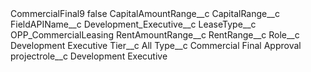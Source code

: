 <?xml version="1.0" encoding="UTF-8"?>
<CustomMetadata xmlns="http://soap.sforce.com/2006/04/metadata" xmlns:xsi="http://www.w3.org/2001/XMLSchema-instance" xmlns:xsd="http://www.w3.org/2001/XMLSchema">
    <label>CommercialFinal9</label>
    <protected>false</protected>
    <values>
        <field>CapitalAmountRange__c</field>
        <value xsi:nil="true"/>
    </values>
    <values>
        <field>CapitalRange__c</field>
        <value xsi:nil="true"/>
    </values>
    <values>
        <field>FieldAPIName__c</field>
        <value xsi:type="xsd:string">Development_Executive__c</value>
    </values>
    <values>
        <field>LeaseType__c</field>
        <value xsi:type="xsd:string">OPP_CommercialLeasing</value>
    </values>
    <values>
        <field>RentAmountRange__c</field>
        <value xsi:nil="true"/>
    </values>
    <values>
        <field>RentRange__c</field>
        <value xsi:nil="true"/>
    </values>
    <values>
        <field>Role__c</field>
        <value xsi:type="xsd:string">Development Executive</value>
    </values>
    <values>
        <field>Tier__c</field>
        <value xsi:type="xsd:string">All</value>
    </values>
    <values>
        <field>Type__c</field>
        <value xsi:type="xsd:string">Commercial Final Approval</value>
    </values>
    <values>
        <field>projectrole__c</field>
        <value xsi:type="xsd:string">Development Executive</value>
    </values>
</CustomMetadata>
